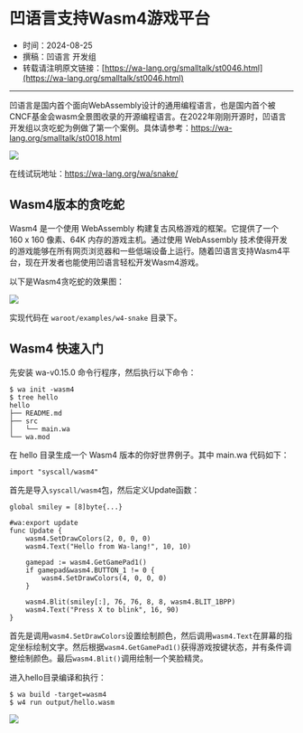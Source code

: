 # 凹语言支持Wasm4游戏平台

- 时间：2024-08-25
- 撰稿：凹语言 开发组
- 转载请注明原文链接：[https://wa-lang.org/smalltalk/st0046.html](https://wa-lang.org/smalltalk/st0046.html)

---

凹语言是国内首个面向WebAssembly设计的通用编程语言，也是国内首个被CNCF基金会wasm全景图收录的开源编程语言。在2022年刚刚开源时，凹语言开发组以贪吃蛇为例做了第一个案例。具体请参考：https://wa-lang.org/smalltalk/st0018.html

![](/st0018-01.png)

在线试玩地址：https://wa-lang.org/wa/snake/

## Wasm4版本的贪吃蛇

Wasm4 是一个使用 WebAssembly 构建复古风格游戏的框架。它提供了一个 160 x 160 像素、64K 内存的游戏主机。通过使用 WebAssembly 技术使得开发的游戏能够在所有网页浏览器和一些低端设备上运行。随着凹语言支持Wasm4平台，现在开发者也能使用凹语言轻松开发Wasm4游戏。

以下是Wasm4贪吃蛇的效果图：

![](/st0046-01.png)

实现代码在 `waroot/examples/w4-snake` 目录下。

## Wasm4 快速入门

先安装 wa-v0.15.0 命令行程序，然后执行以下命令：

```
$ wa init -wasm4
$ tree hello
hello
├── README.md
├── src
│   └── main.wa
└── wa.mod
```

在 hello 目录生成一个 Wasm4 版本的你好世界例子。其中 main.wa 代码如下：

```wa
import "syscall/wasm4"
```

首先是导入`syscall/wasm4`包，然后定义Update函数：

```wa
global smiley = [8]byte{...}

#wa:export update
func Update {
	wasm4.SetDrawColors(2, 0, 0, 0)
	wasm4.Text("Hello from Wa-lang!", 10, 10)

	gamepad := wasm4.GetGamePad1()
	if gamepad&wasm4.BUTTON_1 != 0 {
		wasm4.SetDrawColors(4, 0, 0, 0)
	}

	wasm4.Blit(smiley[:], 76, 76, 8, 8, wasm4.BLIT_1BPP)
	wasm4.Text("Press X to blink", 16, 90)
}
```

首先是调用`wasm4.SetDrawColors`设置绘制颜色，然后调用`wasm4.Text`在屏幕的指定坐标绘制文字。然后根据`wasm4.GetGamePad1()`获得游戏按键状态，并有条件调整绘制颜色。最后`wasm4.Blit()`调用绘制一个笑脸精灵。

进入hello目录编译和执行：

```
$ wa build -target=wasm4
$ w4 run output/hello.wasm
```

![](/st0046-02.png)

